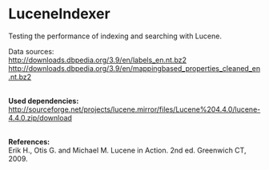 LuceneIndexer
=============

Testing the performance of indexing and searching with Lucene.

Data sources:<br/>
http://downloads.dbpedia.org/3.9/en/labels_en.nt.bz2
http://downloads.dbpedia.org/3.9/en/mappingbased_properties_cleaned_en.nt.bz2

<br/><strong>Used dependencies:</strong><br/>
http://sourceforge.net/projects/lucene.mirror/files/Lucene%204.4.0/lucene-4.4.0.zip/download

<br/><strong>References:</strong><br/>
Erik H., Otis G. and Michael M. Lucene in Action.  2nd ed. Greenwich CT, 2009.

